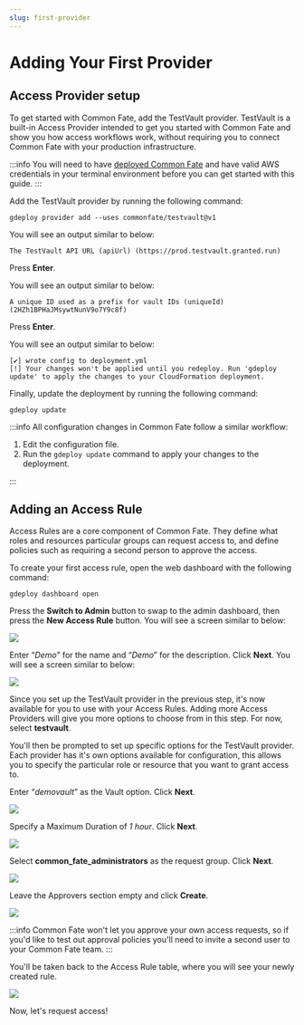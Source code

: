 ```yaml
---
slug: first-provider
---
```


# Adding Your First Provider

## Access Provider setup

To get started with Common Fate, add the TestVault provider. TestVault is a built-in Access Provider intended to get you started with Common Fate and show you how access workflows work, without requiring you to connect Common Fate with your production infrastructure.

:::info
You will need to have [deployed Common Fate](../../deploying-common-fate/deploying-common-fate) and have valid AWS credentials in your terminal environment before you can get started with this guide.
:::

Add the TestVault provider by running the following command:

```
gdeploy provider add --uses commonfate/testvault@v1
```

You will see an output similar to below:

```
The TestVault API URL (apiUrl) (https://prod.testvault.granted.run)
```

Press **Enter**.

You will see an output similar to below:

```
A unique ID used as a prefix for vault IDs (uniqueId) (2HZh1BPHaJMsywtNunV9o7Y9c8f)
```

Press **Enter**.

You will see an output similar to below:

```
[✔] wrote config to deployment.yml
[!] Your changes won't be applied until you redeploy. Run 'gdeploy update' to apply the changes to your CloudFormation deployment.
```

Finally, update the deployment by running the following command:

```
gdeploy update
```

:::info
All configuration changes in Common Fate follow a similar workflow:

1. Edit the configuration file.
1. Run the `gdeploy update` command to apply your changes to the deployment.

:::

## Adding an Access Rule

Access Rules are a core component of Common Fate. They define what roles and resources particular groups can request access to, and define policies such as requiring a second person to approve the access.

To create your first access rule, open the web dashboard with the following command:

```
gdeploy dashboard open
```

Press the **Switch to Admin** button to swap to the admin dashboard, then press the **New Access Rule** button. You will see a screen similar to below:

![](/img/common-fate-getting-started/05-newrule.png)

Enter “_Demo_” for the name and “_Demo_” for the description. Click **Next**. You will see a screen similar to below:

![](/img/common-fate-getting-started/06-provider.png)

Since you set up the TestVault provider in the previous step, it's now available for you to use with your Access Rules. Adding more Access Providers will give you more options to choose from in this step. For now, select **testvault**.

You'll then be prompted to set up specific options for the TestVault provider. Each provider has it's own options available for configuration, this allows you to specify the particular role or resource that you want to grant access to.

Enter “_demovault_” as the Vault option. Click **Next**.

![](/img/common-fate-getting-started/07-providerselected.png)

Specify a Maximum Duration of _1 hour_. Click **Next**.

![](/img/common-fate-getting-started/08-time.png)

Select **common_fate_administrators** as the request group. Click **Next**.

![](/img/common-fate-getting-started/09-whocanrequest.png)

Leave the Approvers section empty and click **Create**.

![](/img/common-fate-getting-started/10-approvalrequired.png)

:::info
Common Fate won't let you approve your own access requests, so if you'd like to test out approval policies you'll need to invite a second user to your Common Fate team.
:::

You'll be taken back to the Access Rule table, where you will see your newly created rule.

![](/img/common-fate-getting-started/11-rulecreated.png)

Now, let's request access!
